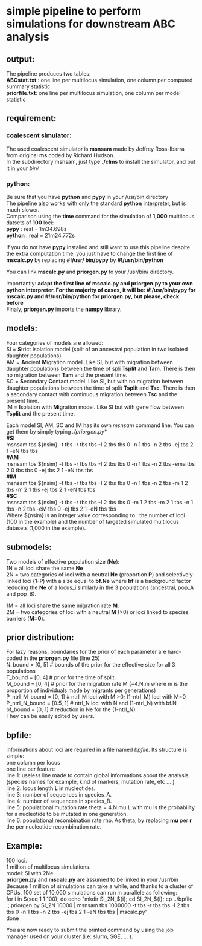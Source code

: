 # simple pipeline to perform simulations for downstream ABC analysis  
## output:  
The pipeline produces two tables:  
**ABCstat.txt** : one line per multilocus simulation, one column per computed summary statistic.  
**priorfile.txt**: one line per multilocus simulation, one column per model statistic  

## requirement:  
### coalescent simulator:  
The used coalescent simulator is **msnsam** made by Jeffrey Ross-Ibarra from original **ms** coded by Richard Hudson.  
In the subdirectory msnsam, just type **./clms** to install the simulator, and put it in your *bin/*  
  
### python:  
Be sure that you have **python** and **pypy** in your /usr/bin directory  
The pipeline also works with only the standard **python** interpreter, but is much slower.  
Comparison using the **time** command for the simulation of **1,000** multilocus datsets of **100** loci:  
**pypy** : real = 1m34.698s   
**python** : real = 21m24.772s   
  
If you do not have **pypy** installed and still want to use this pipeline despite the extra computation time, you just have to change the first line of **mscalc.py** by replacing **#!/usr/ bin/pypy** by **#!/usr/bin/python**  
  
You can link **mscalc.py** and **priorgen.py** to your /usr/bin/ directory.  
  
Importantly:  **adapt the first line of mscalc.py and priorgen.py to your own python interpreter. For the majority of cases, it will be: #!/usr/bin/pypy for mscalc.py and #!/usr/bin/python for priorgen.py, but please, check before**  
Finaly, **priorgen.py** imports the **numpy** library.  
  
## models: 
Four categories of models are allowed:  
SI = **S**trict **I**solation model (split of an ancestral population in two isolated daughter populations)  
AM = **A**ncient **M**igration model. Like SI, but with migration between daughter populations between the time of spli **Tsplit** and **Tam**. There is then no migration between **Tam** and the present time.  
SC = **S**econdary **C**ontact model. Like SI, but with no migration between daughter populations between the time of split **Tsplit** and **Tsc**. There is then a secondary contact with continuous migration between **Tsc** and the present time.  
IM = **I**solation with **M**igration model. Like SI but with gene flow between **Tsplit** and the present time.  
  
Each model SI, AM, SC and IM has its own *msnsam* command line. You can get them by simply typing *./priorgen.py**  
        **#SI**  
        msnsam tbs ${nsim} -t tbs -r tbs tbs -I 2 tbs tbs 0 -n 1 tbs -n 2 tbs -ej tbs 2 1 -eN tbs tbs  
        **#AM**  
        msnsam tbs ${nsim} -t tbs -r tbs tbs -I 2 tbs tbs 0 -n 1 tbs -n 2 tbs -ema tbs 2 0 tbs tbs 0 -ej tbs 2 1 -eN tbs tbs  
        **#IM**  
        msnsam tbs ${nsim} -t tbs -r tbs tbs -I 2 tbs tbs 0 -n 1 tbs -n 2 tbs -m 1 2 tbs -m 2 1 tbs -ej tbs 2 1 -eN tbs tbs  
        **#SC**  
        msnsam tbs ${nsim} -t tbs -r tbs tbs -I 2 tbs tbs 0 -m 1 2 tbs -m 2 1 tbs -n 1 tbs -n 2 tbs -eM tbs 0 -ej tbs 2 1 -eN tbs tbs  
Where ${nsim} is an integer value corresponding to : the number of loci (100 in the example) and the number of targeted simulated multilocus datasets (1,000 in the example).  

## submodels:  
Two models of effective population size  (**Ne**):  
1N = all loci share the same **Ne**  
2N = two categories of loci with a neutral **Ne** (proportion **P**) and selectively-linked loci (**1-P**) with a size equal to **bf.Ne** where **bf** is a background factor reducing the **Ne** of a locus_i similarly in the 3 populations (ancestral, pop_A and pop_B).  
  
1M = all loci share the same migration rate **M**.  
2M = two categories of loci with a neutral **M** (>0) or loci linked to species barriers (**M=0**).  
  
## prior distribution:  
For lazy reasons, boundaries for the prior of each parameter are hard-coded in the **priorgen.py** file (line 25)  
N_bound = [0, 5] # bounds of the prior for the effective size for all 3 populations  
T_bound = [0, 4] # prior for the time of split  
M_bound = [0, 4] # prior for the migration rate M (=4.N.m where m is the proportion of individuals made by migrants per generations)  
P_ntrl_M_bound = [0, 1] # ntrl_M loci with M >0; (1-ntrl_M) loci with M=0  
P_ntrl_N_bound = [0.5, 1] # ntrl_N loci with N and (1-ntrl_N) with bf.N  
bf_bound = [0, 1] # reduction in Ne for the (1-ntrl_N)  
They can be easily edited by users.  
  
## bpfile:  
informations about loci are required in a file named _bpfile_. Its structure is simple:  
one column per locus  
one line per feature  
line 1: useless line made to contain global informations about the analysis (species names for example, kind of markers, mutation rate, etc ... )  
line 2: locus length **L** in nucleotides.  
line 3: number of sequences in species_A.  
line 4: number of sequences in species_B.  
line 5: populational mutation rate theta = 4.N.mu.**L** with mu is the probability for a nucleotide to be mutated in one generation.  
line 6: populational recombination rate rho. As theta, by replacing **mu** per **r** the per nucleotide recombination rate.  
  
  
## Example:  
100 loci.  
1 million of multilocus simulations.  
model: SI with 2Ne  
**priorgen.py** and **mscalc.py** are assumed to be linked in your /usr/bin  
Because 1 million of simulations can take a while, and thanks to a cluster of CPUs, 100 set of 10,000 simulations can run in parallele as following:  
for i in $(seq 1 1 100); do  
	echo "mkdir SI_2N_${i}; cd SI_2N_${i}; cp ../bpfile .; priorgen.py SI_2N 10000 | msnsam tbs 1000000 -t tbs -r tbs tbs -I 2 tbs tbs 0 -n 1 tbs -n 2 tbs -ej tbs 2 1 -eN tbs tbs | mscalc.py"  
done  
  
You are now ready to submit the printed command by using the job manager used on your cluster (i.e: slurm, SGE, ... ).  


	
